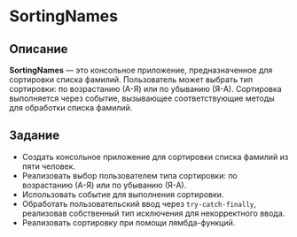 # SortingNames
## Описание

**SortingNames** — это консольное приложение, предназначенное для сортировки списка фамилий. Пользователь может выбрать тип сортировки: по возрастанию (А-Я) или по убыванию (Я-А). Сортировка выполняется через событие, вызывающее соответствующие методы для обработки списка фамилий.

## Задание

- Создать консольное приложение для сортировки списка фамилий из пяти человек.
- Реализовать выбор пользователем типа сортировки: по возрастанию (А-Я) или по убыванию (Я-А).
- Использовать событие для выполнения сортировки.
- Обработать пользовательский ввод через `try-catch-finally`, реализовав собственный тип исключения для некорректного ввода.
- Реализовать сортировку при помощи лямбда-функций.
